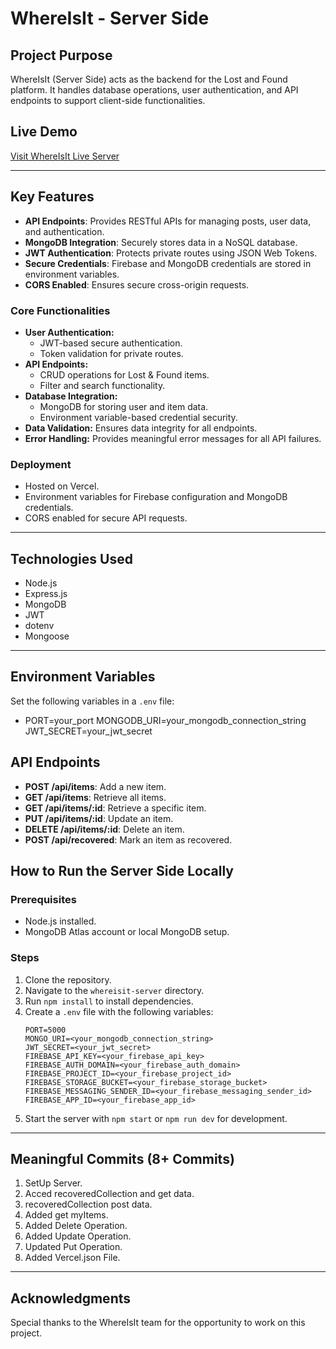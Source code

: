 # WhereIsIt - Server Side

## Project Purpose

WhereIsIt (Server Side) acts as the backend for the Lost and Found platform. It handles database operations, user authentication, and API endpoints to support client-side functionalities.

## Live Demo

[Visit WhereIsIt Live Server](https://where-is-it-server.vercel.app/)

---

## Key Features

- **API Endpoints**: Provides RESTful APIs for managing posts, user data, and authentication.
- **MongoDB Integration**: Securely stores data in a NoSQL database.
- **JWT Authentication**: Protects private routes using JSON Web Tokens.
- **Secure Credentials**: Firebase and MongoDB credentials are stored in environment variables.
- **CORS Enabled**: Ensures secure cross-origin requests.

### Core Functionalities

- **User Authentication:**
  - JWT-based secure authentication.
  - Token validation for private routes.
- **API Endpoints:**
  - CRUD operations for Lost & Found items.
  - Filter and search functionality.
- **Database Integration:**
  - MongoDB for storing user and item data.
  - Environment variable-based credential security.
- **Data Validation:** Ensures data integrity for all endpoints.
- **Error Handling:** Provides meaningful error messages for all API failures.

### Deployment

- Hosted on Vercel.
- Environment variables for Firebase configuration and MongoDB credentials.
- CORS enabled for secure API requests.

---

## Technologies Used

- Node.js
- Express.js
- MongoDB
- JWT
- dotenv
- Mongoose

---

## Environment Variables

Set the following variables in a `.env` file:

- PORT=your_port MONGODB_URI=your_mongodb_connection_string JWT_SECRET=your_jwt_secret

## API Endpoints

- **POST /api/items**: Add a new item.
- **GET /api/items**: Retrieve all items.
- **GET /api/items/:id**: Retrieve a specific item.
- **PUT /api/items/:id**: Update an item.
- **DELETE /api/items/:id**: Delete an item.
- **POST /api/recovered**: Mark an item as recovered.

## How to Run the Server Side Locally

### Prerequisites

- Node.js installed.
- MongoDB Atlas account or local MongoDB setup.

### Steps

1. Clone the repository.
2. Navigate to the `whereisit-server` directory.
3. Run `npm install` to install dependencies.
4. Create a `.env` file with the following variables:
   ```env
   PORT=5000
   MONGO_URI=<your_mongodb_connection_string>
   JWT_SECRET=<your_jwt_secret>
   FIREBASE_API_KEY=<your_firebase_api_key>
   FIREBASE_AUTH_DOMAIN=<your_firebase_auth_domain>
   FIREBASE_PROJECT_ID=<your_firebase_project_id>
   FIREBASE_STORAGE_BUCKET=<your_firebase_storage_bucket>
   FIREBASE_MESSAGING_SENDER_ID=<your_firebase_messaging_sender_id>
   FIREBASE_APP_ID=<your_firebase_app_id>
   ```
5. Start the server with `npm start` or `npm run dev` for development.

---

## Meaningful Commits (8+ Commits)

1. SetUp Server.
2. Acced recoveredCollection and get data.
3. recoveredCollection post data.
4. Added get myItems.
5. Added Delete Operation.
6. Added Update Operation.
7. Updated Put Operation.
8. Added Vercel.json File.

---

## Acknowledgments

Special thanks to the WhereIsIt team for the opportunity to work on this project.

